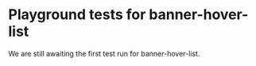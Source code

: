 # Playground tests for banner-hover-list
We are still awaiting the first test run for banner-hover-list.
